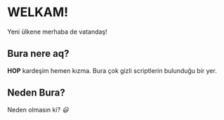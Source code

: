 # WELKAM!
Yeni ülkene merhaba de vatandaş!

## Bura nere aq?

**HOP** kardeşim hemen kızma. Bura çok gizli scriptlerin bulunduğu bir yer.

## Neden Bura?

Neden olmasın ki? _😃_
